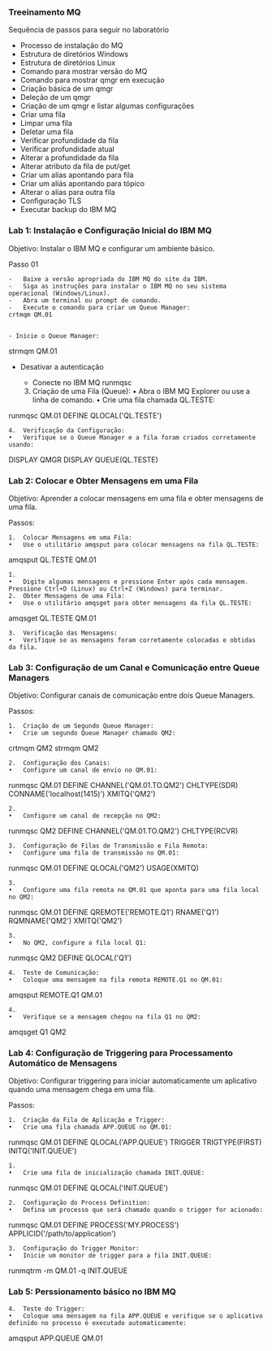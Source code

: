 ### Treeinamento MQ

Sequência de passos para seguir no laboratório

- Processo de instalação do MQ
- Estrutura de diretórios Windows
- Estrutura de diretórios Linux
- Comando para mostrar versão do MQ
- Comando para mostrar qmgr em execução 
- Criação básica de um qmgr
- Deleção de um qmgr
- Criação de um qmgr e listar algumas configurações
- Criar uma fila 
- Limpar uma fila
- Deletar uma fila
- Verificar profundidade da fila  
- Verificar  profundidade atual
- Alterar a profundidade da fila
- Alterar atributo da fila  de put/get
- Criar um alias apontando para fila
- Criar um aliás apontando para tópico 
- Alterar o alias para outra fila
- Configuração TLS
- Executar backup do IBM MQ

### Lab 1: Instalação e Configuração Inicial do IBM MQ

Objetivo: Instalar o IBM MQ e configurar um ambiente básico.

Passo 01

	-	Baixe a versão apropriada do IBM MQ do site da IBM.
	-	Siga as instruções para instalar o IBM MQ no seu sistema operacional (Windows/Linux).
	-	Abra um terminal ou prompt de comando.
	-	Execute o comando para criar um Queue Manager:
    crtmqm QM.01

		
	- Inicie o Queue Manager:
   strmqm QM.01

  - Desativar a autenticação
    - Conecte no IBM MQ
    runmqsc

  


	3.	Criação de uma Fila (Queue):
	•	Abra o IBM MQ Explorer ou use a linha de comando.
	•	Crie uma fila chamada QL.TESTE:

runmqsc QM.01
DEFINE QLOCAL('QL.TESTE')


	4.	Verificação da Configuração:
	•	Verifique se o Queue Manager e a fila foram criados corretamente usando:

DISPLAY QMGR
DISPLAY QUEUE(QL.TESTE)


### Lab 2: Colocar e Obter Mensagens em uma Fila

Objetivo: Aprender a colocar mensagens em uma fila e obter mensagens de uma fila.

Passos:

	1.	Colocar Mensagens em uma Fila:
	•	Use o utilitário amqsput para colocar mensagens na fila QL.TESTE:

amqsput QL.TESTE QM.01

	1.	
	•	Digite algumas mensagens e pressione Enter após cada mensagem. Pressione Ctrl+D (Linux) ou Ctrl+Z (Windows) para terminar.
	2.	Obter Mensagens de uma Fila:
	•	Use o utilitário amqsget para obter mensagens da fila QL.TESTE:

amqsget QL.TESTE QM.01


	3.	Verificação das Mensagens:
	•	Verifique se as mensagens foram corretamente colocadas e obtidas da fila.

### Lab 3: Configuração de um Canal e Comunicação entre Queue Managers

Objetivo: Configurar canais de comunicação entre dois Queue Managers.

Passos:

	1.	Criação de um Segundo Queue Manager:
	•	Crie um segundo Queue Manager chamado QM2:

crtmqm QM2
strmqm QM2


	2.	Configuração dos Canais:
	•	Configure um canal de envio no QM.01:

runmqsc QM.01
DEFINE CHANNEL('QM.01.TO.QM2') CHLTYPE(SDR) CONNAME('localhost(1415)') XMITQ('QM2')

	2.	
	•	Configure um canal de recepção no QM2:

runmqsc QM2
DEFINE CHANNEL('QM.01.TO.QM2') CHLTYPE(RCVR)


	3.	Configuração de Filas de Transmissão e Fila Remota:
	•	Configure uma fila de transmissão no QM.01:

runmqsc QM.01
DEFINE QLOCAL('QM2') USAGE(XMITQ)

	3.	
	•	Configure uma fila remota no QM.01 que aponta para uma fila local no QM2:

runmqsc QM.01
DEFINE QREMOTE('REMOTE.Q1') RNAME('Q1') RQMNAME('QM2') XMITQ('QM2')

	3.	
	•	No QM2, configure a fila local Q1:

runmqsc QM2
DEFINE QLOCAL('Q1')


	4.	Teste de Comunicação:
	•	Coloque uma mensagem na fila remota REMOTE.Q1 no QM.01:

amqsput REMOTE.Q1 QM.01

	4.	
	•	Verifique se a mensagem chegou na fila Q1 no QM2:

amqsget Q1 QM2



### Lab 4: Configuração de Triggering para Processamento Automático de Mensagens

Objetivo: Configurar triggering para iniciar automaticamente um aplicativo quando uma mensagem chega em uma fila.

Passos:

	1.	Criação da Fila de Aplicação e Trigger:
	•	Crie uma fila chamada APP.QUEUE no QM.01:

runmqsc QM.01
DEFINE QLOCAL('APP.QUEUE') TRIGGER TRIGTYPE(FIRST) INITQ('INIT.QUEUE')

	1.	
	•	Crie uma fila de inicialização chamada INIT.QUEUE:

runmqsc QM.01
DEFINE QLOCAL('INIT.QUEUE')


	2.	Configuração do Process Definition:
	•	Defina um processo que será chamado quando o trigger for acionado:

runmqsc QM.01
DEFINE PROCESS('MY.PROCESS') APPLICID('/path/to/application')


	3.	Configuração do Trigger Monitor:
	•	Inicie um monitor de trigger para a fila INIT.QUEUE:

runmqtrm -m QM.01 -q INIT.QUEUE


### Lab 5: Perssionamento básico no IBM MQ





	4.	Teste do Trigger:
	•	Coloque uma mensagem na fila APP.QUEUE e verifique se o aplicativo definido no processo é executado automaticamente:

amqsput APP.QUEUE QM.01
